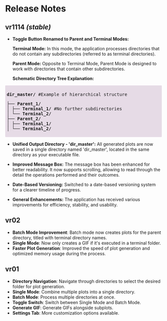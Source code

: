 # Release Notes

## vr1114 *(stable)*

- **Toggle Button Renamed to Parent and Terminal Modes:**

    **Terminal Mode:** In this mode, the application processes directories that do not contain any subdirectories (referred to as terminal directories).

    **Parent Mode:** Opposite to Terminal Mode, Parent Mode is designed to work with directories that contain other subdirectories.

    **Schematic Directory Tree Explanation:**


<div style="font-family: monospace; background-color:#5052 ; padding: 5px; border-radius: 2px;">
<br>
  <strong>dir_master/</strong>        #Example of hierarchical structure

  ├── <strong>Parent_1/</strong><br>
  │   ├── <strong>Terminal_1/</strong>  #No further subdirectories <br>
  │   └── <strong>Terminal_2/</strong><br>
  ├── <strong>Parent_2/</strong><br>
  │   ├── <strong>Terminal_1/</strong><br>
  │   └── <strong>Terminal_2/</strong>
</div>


- **Unified Output Directory - 'dir_master':** All generated plots are now saved in a single directory named 'dir_master', located in the same directory as your executable file.

- **Improved Message Box:** The message box has been enhanced for better readability. It now supports scrolling, allowing to read through the detail the operations performed and their outcomes.

- **Date-Based Versioning:** Switched to a date-based versioning system for a clearer timeline of progress.

- **General Enhancements:** The application has received various improvements for efficiency, stability, and usability.

## vr02

- **Batch Mode Improvement**: Batch mode now creates plots for the parent directory, titled with terminal directory names.
- **Single Mode**: Now only creates a GIF if it's executed in a terminal folder.
- **Faster Plot Generation**: Improved the speed of plot generation and optimized memory usage during the process.

## vr01

- **Directory Navigation**: Navigate through directories to select the desired folder for plot generation.
- **Single Mode**: Combine multiple plots into a single directory.
- **Batch Mode**: Process multiple directories at once.
- **Toggle Switch**: Switch between Single Mode and Batch Mode.
- **Generate GIF**: Generate GIFs alongside subplots.
- **Settings Tab**: More customization options available.
